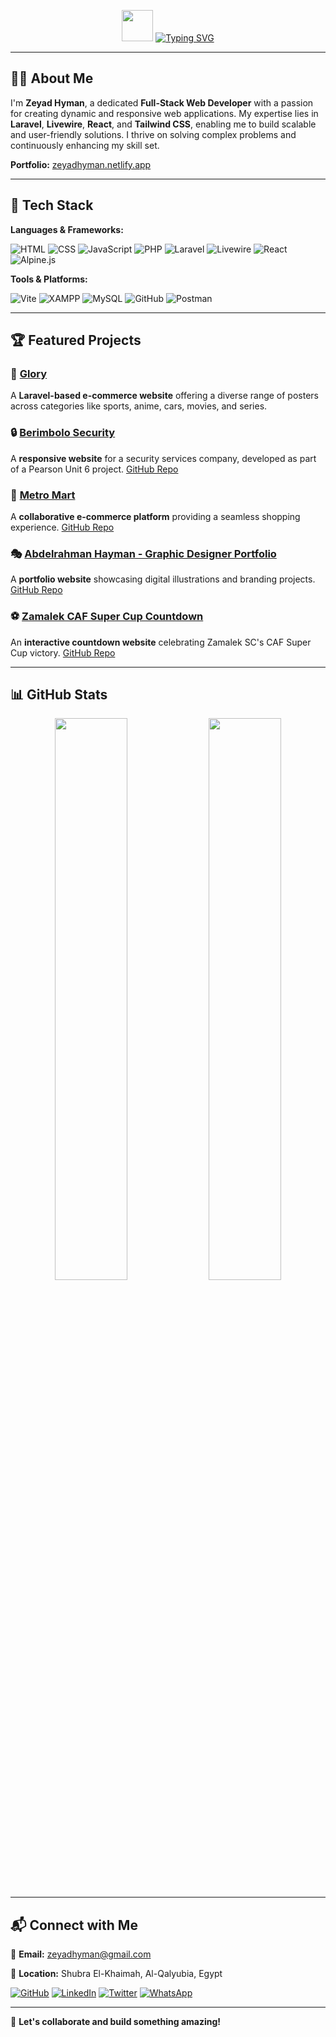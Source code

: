 <!-- Header -->
<p align="center">
  <img src="https://media.giphy.com/media/hvRJCLFzcasrR4ia7z/giphy.gif" width="50">
  <a href="https://git.io/typing-svg">
    <img src="https://readme-typing-svg.demolab.com?font=Poppins&weight=900&size=30&pause=1000&color=0653BB&background=76767600&center=true&vCenter=true&width=435&lines=Hey%2C+I'm+Zeyad+Hyman!" alt="Typing SVG">
  </a>
</p>

---

## 👨‍💻 About Me

I'm **Zeyad Hyman**, a dedicated **Full-Stack Web Developer** with a passion for creating dynamic and responsive web applications. My expertise lies in **Laravel**, **Livewire**, **React**, and **Tailwind CSS**, enabling me to build scalable and user-friendly solutions. I thrive on solving complex problems and continuously enhancing my skill set.

**Portfolio:** [zeyadhyman.netlify.app](https://zeyadhyman.netlify.app/)

---

## 🚀 Tech Stack

**Languages & Frameworks:**

![HTML](https://img.shields.io/badge/HTML-E34F26?style=flat&logo=html5&logoColor=white)
![CSS](https://img.shields.io/badge/CSS-1572B6?style=flat&logo=css3&logoColor=white)
![JavaScript](https://img.shields.io/badge/JavaScript-F7DF1E?style=flat&logo=javascript&logoColor=black)
![PHP](https://img.shields.io/badge/PHP-777BB4?style=flat&logo=php&logoColor=white)
![Laravel](https://img.shields.io/badge/Laravel-FF2D20?style=flat&logo=laravel&logoColor=white)
![Livewire](https://img.shields.io/badge/Livewire-4A148C?style=flat&logo=livewire&logoColor=white)
![React](https://img.shields.io/badge/React-61DAFB?style=flat&logo=react&logoColor=black)
![Alpine.js](https://img.shields.io/badge/Alpine.js-8BC34A?style=flat&logo=alpine.js&logoColor=white)

**Tools & Platforms:**

![Vite](https://img.shields.io/badge/Vite-646CFF?style=flat&logo=vite&logoColor=white)
![XAMPP](https://img.shields.io/badge/XAMPP-FB7A24?style=flat&logo=xampp&logoColor=white)
![MySQL](https://img.shields.io/badge/MySQL-4479A1?style=flat&logo=mysql&logoColor=white)
![GitHub](https://img.shields.io/badge/GitHub-181717?style=flat&logo=github&logoColor=white)
![Postman](https://img.shields.io/badge/Postman-FF6C37?style=flat&logo=postman&logoColor=white)

---

## 🏆 Featured Projects

### 🎨 [Glory](https://github.com/ZeyadHyman/Glory)

A **Laravel-based e-commerce website** offering a diverse range of posters across categories like sports, anime, cars, movies, and series.

### 🔒 [Berimbolo Security](https://zeyadhyman.github.io/Pearson-Unit-6/)

A **responsive website** for a security services company, developed as part of a Pearson Unit 6 project. [GitHub Repo](https://github.com/ZeyadHyman/Pearson-Unit-6)

### 🛒 [Metro Mart](https://yassenmohamedrashad.github.io/Metromart/)

A **collaborative e-commerce platform** providing a seamless shopping experience. [GitHub Repo](https://github.com/YassenMohamedRashad/Metromart)

### 🎭 [Abdelrahman Hayman - Graphic Designer Portfolio](https://abdelrahmanhayman.netlify.app/)

A **portfolio website** showcasing digital illustrations and branding projects. [GitHub Repo](https://github.com/ZeyadHyman/Portfolio)

### ⚽ [Zamalek CAF Super Cup Countdown](https://zamaleksupercub2024.netlify.app/)

An **interactive countdown website** celebrating Zamalek SC's CAF Super Cup victory. [GitHub Repo](https://github.com/ZeyadHyman/CAF-Super-Cup-Winner-2024-Zamalek-Sc)

---

## 📊 GitHub Stats

<p align="center">
  <img src="https://github-readme-stats.vercel.app/api?username=ZeyadHyman&show_icons=true&theme=tokyonight" width="48%">
  <img src="https://github-readme-streak-stats.herokuapp.com/?user=ZeyadHyman&theme=tokyonight" width="48%">
</p>

---

## 📬 Connect with Me

📧 **Email:** [zeyadhyman@gmail.com](mailto:zeyadhyman@gmail.com)

📍 **Location:** Shubra El-Khaimah, Al-Qalyubia, Egypt

[![GitHub](https://img.shields.io/badge/GitHub-181717?style=flat&logo=github&logoColor=white)](https://github.com/ZeyadHyman)
[![LinkedIn](https://img.shields.io/badge/LinkedIn-0077B5?style=flat&logo=linkedin&logoColor=white)](https://www.linkedin.com/in/zeyadhyman)
[![Twitter](https://img.shields.io/badge/Twitter-1DA1F2?style=flat&logo=twitter&logoColor=white)](https://twitter.com/zeyadhyman)
[![WhatsApp](https://img.shields.io/badge/WhatsApp-25D366?style=flat&logo=whatsapp&logoColor=white)](https://wa.me/201121859584)

---

🚀 **Let's collaborate and build something amazing!**
